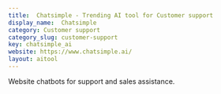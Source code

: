 ```yaml
---
title:  Chatsimple - Trending AI tool for Customer support
display_name:  Chatsimple
category: Customer support
category_slug: customer-support
key: chatsimple_ai
website: https://www.chatsimple.ai/
layout: aitool
---
```


Website chatbots for support and sales assistance.
